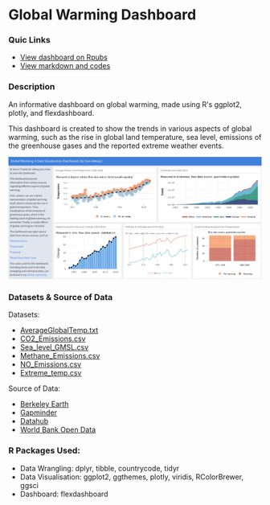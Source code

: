 # Global Warming Dashboard

### Quic Links  
- [View dashboard on Rpubs](https://rpubs.com/Ga25/654326)  
- [View markdown and codes](https://github.com/Gianatmaja/Global-Warming-Dashboard/blob/master/Dashboard.Rmd)
  
### Description
An informative dashboard on global warming, made using R's ggplot2, plotly, and flexdashboard.
  
This dashboard is created to show the trends in various aspects of global warming, such as the rise
in global land temperature, sea level, emissions of the greenhouse gases and the reported extreme
weather events.

![Dashboard](https://github.com/Gianatmaja/Global-Warming-Dashboard/blob/master/Images/Screenshot%202022-10-04%20at%203.24.31%20PM.png)

### Datasets & Source of Data
Datasets:  
- [AverageGlobalTemp.txt](https://github.com/Gianatmaja/Global-Warming-Dashboard/blob/master/AverageGlobalTemp.txt)
- [CO2_Emissions.csv](https://github.com/Gianatmaja/Global-Warming-Dashboard/blob/master/CO2_Emissions.csv)
- [Sea_level_GMSL.csv](https://github.com/Gianatmaja/Global-Warming-Dashboard/blob/master/Sea_level_GMSL.csv)
- [Methane_Emissions.csv](https://github.com/Gianatmaja/Global-Warming-Dashboard/blob/master/Methane_Emissions.csv)
- [NO_Emissions.csv](https://github.com/Gianatmaja/Global-Warming-Dashboard/blob/master/NO_Emissions.csv)
- [Extreme_temp.csv](https://github.com/Gianatmaja/Global-Warming-Dashboard/blob/master/Extreme_temp.csv)

Source of Data:  
- [Berkeley Earth](http://berkeleyearth.org/data/)
- [Gapminder](https://www.gapminder.org/data/)
- [Datahub](https://datahub.io/)
- [World Bank Open Data](https://data.worldbank.org/)

### R Packages Used: 
- Data Wrangling: dplyr, tibble, countrycode, tidyr
- Data Visualisation: ggplot2, ggthemes, plotly, viridis, RColorBrewer, ggsci
- Dashboard: flexdashboard 
